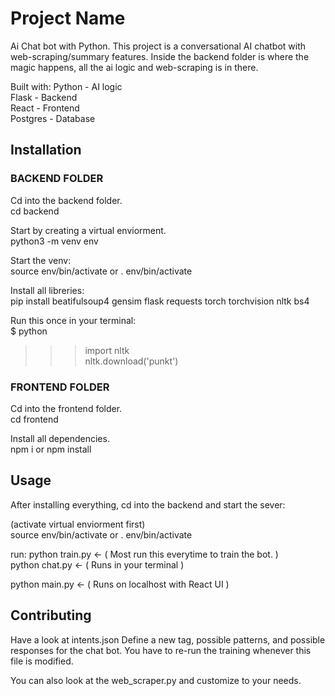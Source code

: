# Project Name

Ai Chat bot with Python.
This project is a conversational AI chatbot with web-scraping/summary features. 
Inside the backend folder is where the magic happens, all the ai logic and web-scraping is in there.

Built with:
 Python - AI logic  
 Flask - Backend  
 React - Frontend  
 Postgres - Database  

## Installation

### BACKEND FOLDER
 
Cd into the backend folder.  
cd backend  

Start by creating a virtual enviorment.  
python3 -m venv env   

Start the venv:  
source env/bin/activate or  . env/bin/activate  

Install all libreries:  
pip install beatifulsoup4 gensim flask requests torch torchvision nltk bs4  

Run this once in your terminal:  
$ python  
>>> import nltk  
>>> nltk.download('punkt')  

### FRONTEND FOLDER
 
Cd into the frontend folder.  
cd frontend  

Install all dependencies.  
npm i or npm install  

## Usage
 
After installing everything, cd into the backend and start the sever:  

(activate virtual enviorment first)  
source env/bin/activate or  . env/bin/activate  

run: 
python train.py <- ( Most run this everytime to train the bot. )  
python chat.py <- ( Runs in your terminal )  

python main.py <- ( Runs on localhost with React UI )  

## Contributing

Have a look at intents.json Define a new tag, possible patterns, and possible responses for the chat bot. You have to re-run the training whenever this file is modified.  

You can also look at the web_scraper.py and customize to your needs.  

